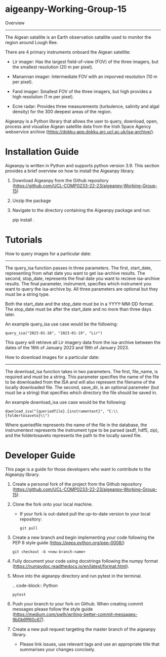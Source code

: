 # aigeanpy-Working-Group-15

Overview
********

The Aigean satallite is an Earth observation satallite used to monitor the region around Lough Ree.

There are 4 primary instruments onboard the Aigean satellite:

*  Lir imager: Has the largest field-of-view (FOV) of the three imagers, but the smallest resolution (20 m per pixel).

*  Manannan imager: Intermediate FOV with an imporved resolution (10 m per pixel).

*  Fand imager: Smallest FOV of the three imagers, but high provides a high resolution (1 m per pixel).

*  Ecne radar: Provides three measurements (turbulence, salinity and algal density) for the 300 deepest areas of the region. 

Aigeanpy is a Python library that allows the user to query, download, open, process and visualise Aigean satellite data from 
the Irish Space Agency webservice archive (https://dokku-app.dokku.arc.ucl.ac.uk/isa-archive/).

Installation Guide
==================

Aigeanpy is written in Python and supports python version 3.9. This section provides a brief overview on how to install the Aigeanpy library.

1. Download Aigeanpy from the Github repository (https://github.com/UCL-COMP0233-22-23/aigeanpy-Working-Group-15)

2. Unzip the package

3. Navigate to the directory containing the Aigeanpy package and run:
  
   pip install .
   
Tutorials
=========

How to query images for a particular date:
******************************************

The query_isa function passes in three parameters. The first, start_date, representing from what date you want to get isa-archive results.
The second, stop_date, represents the final date you want to recieve isa-archive results. 
The final parameter, instrument, specifies which instrument you want to query the isa-archive by.
All three parameters are optional but they must be a string type.

Both the start_date and the stop_date must be in a YYYY-MM-DD format.
The stop_date must be after the start_date and no more than three days later.

An example query_isa use case would be the following:

    query_isa("2023-01-16", "2023-01-19", "Lir")

This query will retrieve all Lir imagery data from the isa-archive between the dates of the 16th of January 2023 and 19th of January 2023.

How to download images for a particular date:
*********************************************

The download_isa function takes in two parameters.
The first, file_name, is required and must be a string. 
This parameter specifies the name of the file to be downloaded from the ISA and will also represent the filename of the locally downloaded file. 
The second, save_dir, is an optional parameter (but must be a string) that specifies which directory the file should be saved in. 

An example download_isa use case would be the following:

    download_isa("{queriedfile}.{instrumentext}", "C:\\{foldertosaveto}\\")

Where queriedfile represents the name of the file in the database, the instrumentext represents the instrument type to be parsed (asdf, hdf5, zip),
and the foldertosaveto represents the path to the locally saved file.

Developer Guide
===============

This page is a guide for those developers who want to contribute to the Aigeanpy library.

1.  Create a personal fork of the project from the Github repository (https://github.com/UCL-COMP0233-22-23/aigeanpy-Working-Group-15).

2.  Clone the fork onto your local machine.

    *   If your fork is out-dated pull the up-to-date version to your local repository:

            git pull

3.  Create a new branch and begin implementing your code following the PEP 8 style guide (https://peps.python.org/pep-0008/)

        git checkout -b <new-branch-name>
    
4.  Fully document your code using docstrings following the numpy format (https://numpydoc.readthedocs.io/en/latest/format.html).

5.  Move into the aigeanpy directory and run pytest in the terminal.

    .. code-block:: Python

        pytest

6.  Push your branch to your fork on Github. When creating commit messages please follow the style guide (https://medium.com/swlh/writing-better-commit-messages-9b0b6ff60c67).

7.  Create a new pull request targeting the master branch of the aigeanpy library.

    *   Please link issues, use relevant tags and use an appropriate title that summarises your changes concisely.

